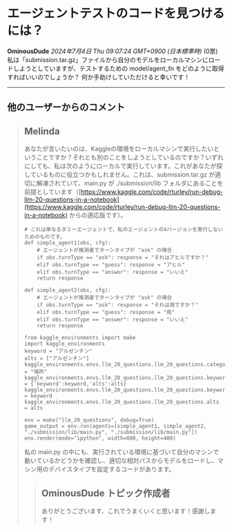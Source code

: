 # エージェントテストのコードを見つけるには？

**OminousDude** *2024年7月4日 Thu 09:07:24 GMT+0900 (日本標準時)* (0票)
私は「submission.tar.gz」ファイルから自分のモデルをローカルマシンにロードしようとしていますが、テストするための model/agent_fn をどのように取得すればいいのでしょうか？ 何か手助けしていただけると幸いです！

---
## 他のユーザーからのコメント
> ## Melinda
> 
> あなたが言いたいのは、Kaggleの環境をローカルマシンで実行したいということですか？それとも別のことをしようとしているのですか？いずれにしても、私は次のようにローカルで実行しています。これがあなたが探しているものに役立つかもしれません。これは、submission.tar.gz が適切に解凍されていて、main.py が ./submission/lib フォルダにあることを前提としています（[https://www.kaggle.com/code/rturley/run-debug-llm-20-questions-in-a-notebook](https://www.kaggle.com/code/rturley/run-debug-llm-20-questions-in-a-notebook) からの適応版です）。
> 
> ```
> # これは単なるダミーエージェントで、私のエージェントの4バージョンを実行しないためのものです。
> def simple_agent1(obs, cfg):
>     # エージェントが推測者でターンタイプが "ask" の場合
>     if obs.turnType == "ask": response = "それはアヒルですか？"
>     elif obs.turnType == "guess": response = "アヒル"
>     elif obs.turnType == "answer": response = "いいえ"
>     return response
> 
> def simple_agent2(obs, cfg):
>     # エージェントが推測者でターンタイプが "ask" の場合
>     if obs.turnType == "ask": response = "それは鳥ですか？"
>     elif obs.turnType == "guess": response = "鳥"
>     elif obs.turnType == "answer": response = "いいえ"
>     return response
> 
> from kaggle_environments import make
> import kaggle_environments
> keyword = "アルゼンチン"
> alts = ["アルゼンチン"]
> kaggle_environments.envs.llm_20_questions.llm_20_questions.category = "場所"
> kaggle_environments.envs.llm_20_questions.llm_20_questions.keyword_obj = {'keyword':keyword,'alts':alts}
> kaggle_environments.envs.llm_20_questions.llm_20_questions.keyword = keyword
> kaggle_environments.envs.llm_20_questions.llm_20_questions.alts = alts
> 
> env = make("llm_20_questions", debug=True)
> game_output = env.run(agents=[simple_agent1, simple_agent2, "./submission/lib/main.py", "./submission/lib/main.py"])
> env.render(mode="ipython", width=800, height=400)
> 
> ```
> 私の main.py の中にも、実行されている環境に基づいて自分のマシンで動いているかどうかを確認し、適切な相対パスからモデルをロードし、マシン用のデバイスタイプを設定するコードがあります。
> 
> > ## OminousDude トピック作成者
> > 
> > ありがとうございます、これでうまくいくと思います！感謝します！
